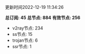 更新时间2022-12-19 11:34:26

**总订阅: 45**
**总节点: 884**
**有效节点: 256**
- v2ray节点: 234
- ss节点: 15
- trojan节点: 6
- ssr节点: 1
